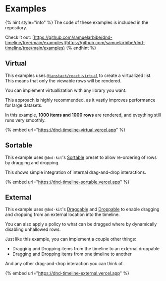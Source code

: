 # Examples

{% hint style="info" %}
The code of these examples is included in the repository.

Check it out: [https://github.com/samuelarbibe/dnd-timeline/tree/main/examples](https://github.com/samuelarbibe/dnd-timeline/tree/main/examples)
{% endhint %}

## Virtual

This examples uses [`@tanstack/react-virtual`](https://tanstack.com/virtual/v3) to create a virtualized list. This means that only the viewable rows will be rendered.

You can implement virtuallization with any library you want.

This approach is highly recommended, as it vastly improves performance for large datasets.

In this example, **1000 items and 1000 rows** are rendered, and eveything still runs very smoothly.

{% embed url="https://dnd-timeline-virtual.vercel.app" %}

## Sortable

This example uses `@dnd-kit`'s [Sortable](https://docs.dndkit.com/presets/sortable) preset to allow re-ordering of rows by dragging and dropping.

This shows simple integration of internal drag-and-drop interactions.

{% embed url="https://dnd-timeline-sortable.vercel.app" %}

## External

This example uses `@dnd-kit`'s [Draggable](https://docs.dndkit.com/api-documentation/draggable) and [Droppable](https://docs.dndkit.com/api-documentation/droppable) to enable dragging and dropping from an external location into the timeline.

You can also apply a policy to what can be dragged where by dynamically disabling unhallowed rows.

Just like this example, you can implement a couple other things:

* Dragging and Dropping items from the timeline to an external droppable
* Dragging and Dropping items from one timeline to another

And any other drag-and-drop interaction you can think of.

{% embed url="https://dnd-timeline-external.vercel.app" %}
